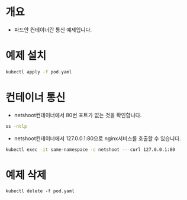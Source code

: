 # 개요
* 파드안 컨테이너간 통신 예제입니다.

# 예제 설치
```sh
kubectl apply -f pod.yaml
```

# 컨테이너 통신
* netshoot컨테이너에서 80번 포트가 없는 것을 확인합니다.
```sh
ss -ntlp
```

* netshoot컨테이너에서 127.0.0.1:80으로 nginx서비스를 호출할 수 있습니다.
```sh
kubectl exec -it same-namespace -c netshoot -- curl 127.0.0.1:80
```

# 예제 삭제
```
kubectl delete -f pod.yaml
```
